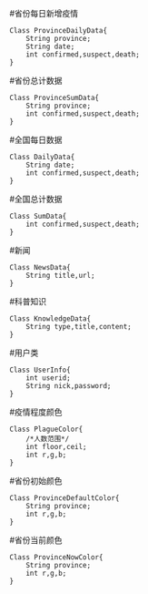 ﻿#省份每日新增疫情

```
Class ProvinceDailyData{
	String province;
	String date;
	int confirmed,suspect,death;
}
```

#省份总计数据

```
Class ProvinceSumData{
	String province;
	int confirmed,suspect,death;
}
```

#全国每日数据

```
Class DailyData{
	String date;
	int confirmed,suspect,death;
}
```

#全国总计数据

```
Class SumData{
	int confirmed,suspect,death;
}
```

#新闻

```
Class NewsData{
	String title,url;
}
```

#科普知识

```
Class KnowledgeData{
	String type,title,content;
}
```

#用户类

```
Class UserInfo{
	int userid;
	String nick,password;
}
```

#疫情程度颜色

```
Class PlagueColor{
	/*人数范围*/
	int floor,ceil;
	int r,g,b;
}
```

#省份初始颜色

```
Class ProvinceDefaultColor{
	String province;
	int r,g,b;
}
```

#省份当前颜色

```
Class ProvinceNowColor{
	String province;
	int r,g,b;
}
```





